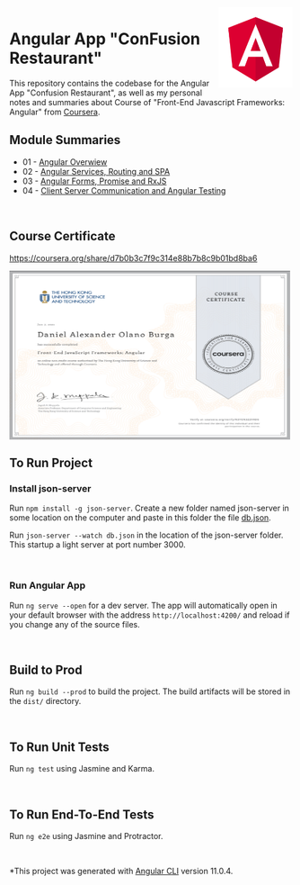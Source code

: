 <img src="https://github.com/devniel93/angular-restaurant-app/blob/master/src/assets/images/angular-logo.svg" align="right" width="131" height="143">

# Angular App "ConFusion Restaurant"

This repository contains the codebase for the Angular App "Confusion Restaurant", as well as my personal notes and summaries about Course of "Front-End Javascript Frameworks: Angular" from [Coursera](https://www.coursera.org/learn/angular).

## Module Summaries
* 01 - [Angular Overwiew](https://github.com/devniel93/angular-restaurant-app/wiki/Module-01---Angular-Overwiew)
* 02 - [Angular Services, Routing and SPA](https://github.com/devniel93/angular-restaurant-app/wiki/Module-02-Angular-Services,-Routing-and-SPA)
* 03 - [Angular Forms, Promise and RxJS](https://github.com/devniel93/angular-restaurant-app/wiki/Module-03-Angular-Forms,-Promise-and-RxJS)
* 04 - [Client Server Communication and Angular Testing](https://github.com/devniel93/angular-restaurant-app/wiki/Module-04-Client-Server-Communication-and-Angular-Testing)

<br/>

## Course Certificate
https://coursera.org/share/d7b0b3c7f9c314e88b7b8c9b01bd8ba6

<img src="https://github.com/devniel93/angular-restaurant-app/blob/master/src/assets/wiki/course-certificate-devniel93.png" align="center" width="500" height="300">

<br/>

## To Run Project

### Install json-server

Run `npm install -g json-server`. Create a new folder named json-server in some location on the computer and paste in this folder the file [db.json](https://github.com/devniel93/angular-restaurant-app/blob/master/src/assets/data/db.json).

Run `json-server --watch db.json` in the location of the json-server folder. This startup a light server at port number 3000.

<br/>

### Run Angular App

Run `ng serve --open` for a dev server. The app will automatically open in your default browser with the address `http://localhost:4200/` and reload if you change any of the source files.

<br/>

## Build to Prod

Run `ng build --prod` to build the project. The build artifacts will be stored in the `dist/` directory. 

<br/>

## To Run Unit Tests 
Run `ng test` using Jasmine and Karma.

<br/>

## To Run End-To-End Tests
Run `ng e2e` using Jasmine and Protractor.

<br/>

*This project was generated with [Angular CLI](https://github.com/angular/angular-cli) version 11.0.4.
